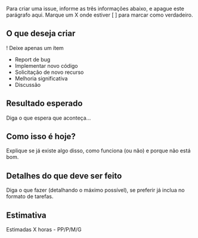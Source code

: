 Para criar uma issue, informe as três informações abaixo, e apague este parágrafo aqui. Marque um X onde estiver [ ] para marcar como verdadeiro. 

## O que deseja criar
! Deixe apenas um ítem
- Report de bug
- Implementar novo código
- Solicitação de novo recurso
- Melhoria significativa
- Discussão


## Resultado esperado
Diga o que espera que aconteça...

## Como isso é hoje?
Explique se já existe algo disso, como funciona (ou não) e porque não está bom.

## Detalhes do que deve ser feito
Diga o que fazer (detalhando o máximo possível), se preferir já inclua no formato de tarefas.

## Estimativa
Estimadas X horas - PP/P/M/G
